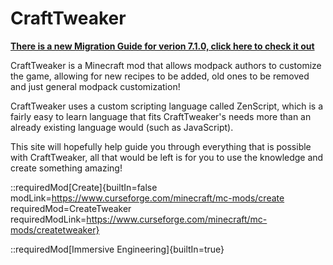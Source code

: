 # CraftTweaker

**[There is a new Migration Guide for verion 7.1.0, click here to check it out](/migrations/migration_7_1_0)**

CraftTweaker is a Minecraft mod that allows modpack authors to customize the game, allowing for new recipes to be added, old ones to be removed and just general modpack customization!

CraftTweaker uses a custom scripting language called ZenScript, which is a fairly easy to learn language that fits CraftTweaker's needs more than an already existing language would (such as JavaScript).

This site will hopefully help guide you through everything that is possible with CraftTweaker, all that would be left is for you to use the knowledge and create something amazing!


::requiredMod[Create]{builtIn=false modLink=https://www.curseforge.com/minecraft/mc-mods/create requiredMod=CreateTweaker requiredModLink=https://www.curseforge.com/minecraft/mc-mods/createtweaker}

::requiredMod[Immersive Engineering]{builtIn=true}